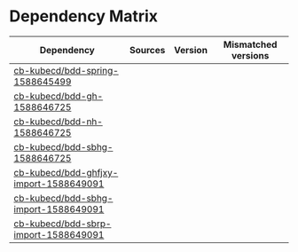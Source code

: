 # Dependency Matrix

Dependency | Sources | Version | Mismatched versions
---------- | ------- | ------- | -------------------
[cb-kubecd/bdd-spring-1588645499](https://github.com/cb-kubecd/bdd-spring-1588645499.git) |  | []() | 
[cb-kubecd/bdd-gh-1588646725](https://github.com/cb-kubecd/bdd-gh-1588646725.git) |  | []() | 
[cb-kubecd/bdd-nh-1588646725](https://github.com/cb-kubecd/bdd-nh-1588646725.git) |  | []() | 
[cb-kubecd/bdd-sbhg-1588646725](https://github.com/cb-kubecd/bdd-sbhg-1588646725.git) |  | []() | 
[cb-kubecd/bdd-ghfjxy-import-1588649091](https://github.com/cb-kubecd/bdd-ghfjxy-import-1588649091.git) |  | []() | 
[cb-kubecd/bdd-sbhg-import-1588649091](https://github.com/cb-kubecd/bdd-sbhg-import-1588649091.git) |  | []() | 
[cb-kubecd/bdd-sbrp-import-1588649091](https://github.com/cb-kubecd/bdd-sbrp-import-1588649091.git) |  | []() | 
